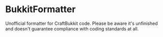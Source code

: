 BukkitFormatter
===============

Unofficial formatter for CraftBukkit code. Please be aware it's unfinished and doesn't guarantee compliance with coding standards at all.
